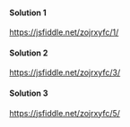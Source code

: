 

#### Solution 1

https://jsfiddle.net/zojrxyfc/1/


#### Solution 2

https://jsfiddle.net/zojrxyfc/3/

#### Solution 3

https://jsfiddle.net/zojrxyfc/5/
